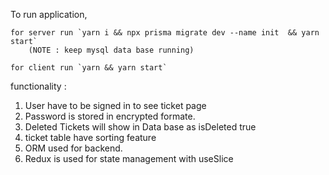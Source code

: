 To run application, 

    for server run `yarn i && npx prisma migrate dev --name init  && yarn start` 
        (NOTE : keep mysql data base running)

    for client run `yarn && yarn start`

functionality : 
1. User have to be signed in to see ticket page 
2. Password is stored in encrypted formate.
3. Deleted Tickets will show in Data base as isDeleted true
4. ticket table have sorting feature
5. ORM used for backend.
6. Redux is used for state management with useSlice
